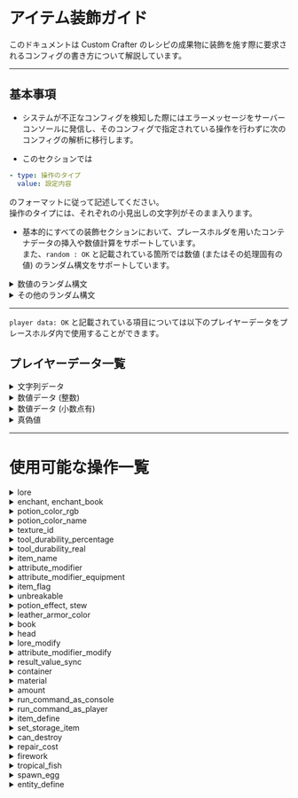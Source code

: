 # アイテム装飾ガイド
このドキュメントは Custom Crafter のレシピの成果物に装飾を施す際に要求されるコンフィグの書き方について解説しています。  

---

## 基本事項
- システムが不正なコンフィグを検知した際にはエラーメッセージをサーバーコンソールに発信し、そのコンフィグで指定されている操作を行わずに次のコンフィグの解析に移行します。  
  
- このセクションでは  
```yaml
- type: 操作のタイプ
  value: 設定内容
```
のフォーマットに従って記述してください。  
操作のタイプには、それぞれの小見出しの文字列がそのまま入ります。
  
- 基本的にすべての装飾セクションにおいて、プレースホルダを用いたコンテナデータの挿入や数値計算をサポートしています。  
  また、`random : OK` と記載されている箇所では数値 (またはその処理固有の値) のランダム構文をサポートしています。  
<details><summary>数値のランダム構文</summary>

## 数値のランダム構文
`random[下限?:上限?]` のフォーマットに従ってください。`下限?`, `上限?` はそれぞれ記載されていても、されていなくてもどちらでも良いことを示しています。使用箇所ごとに内部で下/上限値が設定されているので、`random[:]` でも機能します。(なお、コンフィグに記載した下/上限値がシステム内部で設定された値の範囲から外れている場合は、**システム内部で定義された範囲が優先して適用されます。**)  

それらの組み合わせに取りうる値の範囲を以下に列挙します。  
- `random[:]` :  システム内部で設定された下限から上限までの全ての値
- `random[下限:]` : コンフィグに記載された下限値からシステム内部で設定された上限値までの値
- `random[:上限]` : システム内部で設定された下限値からコンフィグに記載された上限値までの値
- `random[下限:上限]` : コンフィグに記載された下限値から上限値までの値

それぞれのシステム内部で設定された下限値、上限値は `random under : ~~~`, `random upper : ~~~` のように記載しています。
</details>

<details><summary>その他のランダム構文</summary>
  
## その他のランダム構文
基本的にランダムに値を取り出す文は `random[値]` の形式を取り、全ての要素を示す `all`、現在含まれている値を示す `self` が用意されています。(一部の構文では `self` が用意されていないことがあります。)  
  
`!` を用いて否定を表すこと、`,` で要素を区切ることも、ほとんどのランダム構文に共通しているルールです。  
</details>

---

`player data: OK` と記載されている項目については以下のプレイヤーデータをプレースホルダ内で使用することができます。  

## プレイヤーデータ一覧
<details><summary>文字列データ</summary>

### 文字列データ
- `$PLAYER_NAME$` : プレイヤー名
- `$PLAYER_UUID$` : プレイヤーの UUID
- `$PLAYER_CURRENT_WORLD$` : プレイヤーが存在するワールド名
- `$PLAYER_DISPLAYED_NAME$` : 他プレイヤーに表示されるプレイヤー名
- `$PLAYER_CLIENT_BRAND_NAME$` : プレイヤーのクライアント名 (空の場合は `null`)
- `$PLAYER_CURRENT_GAME_MODE$` : プレイヤーの現在のゲームモード
- `$PLAYER_FACING$` : プレイヤーが向いている方角

</details>

<details><summary>数値データ (整数)</summary>

### 数値データ(整数)
- `$PLAYER_CURRENT_Xi$` : プレイヤーの X 座標(小数点以下切り捨て)
- `$PLAYER_CURRENT_Yi$` : プレイヤーの Y 座標(小数点以下切り捨て)
- `$PLAYER_CURRENT_Zi$` : プレイヤーの Z 座標(小数点以下切り捨て)
- `$PLAYER_CURRENT_FOOD_LEVEL$` : プレイヤーの満腹度
- `$PLAYER_PING$` : プレイヤーの ping 値
- `$PLAYER_EXP_LEVEL$` : プレイヤーの経験値レベル
- `$PLAYER_MAXIMUM_NO_DAMAGE_TICKS$` : プレイヤーが最も長くダメージを受けなかったゲーム内ティック

 </details>

 <details><summary>数値データ (小数点有)</summary>

### 数値データ(小数点有)
- `$PLAYER_CURRENT_X$` : プレイヤーの X 座標
- `$PLAYER_CURRENT_Y$` : プレイヤーの Y 座標
- `$PLAYER_CURRENT_Z$` : プレイヤーの Z 座標
- `$PLAYER_CURRENT_PITCH$` : プレイヤーのピッチ方向の回転量
- `$PLAYER_CURRENT_YAW$` : プレイヤーのヨー方向の回転量
- `$PLAYER_EXP$` : プレイヤーが現在持つ経験値量
- `$PLAYER_CURRENT_HEALTH$` : プレイヤーの体力値

</details>

<details><summary>真偽値</summary>

### 真偽値
- `$PLAYER_IN_WATER$` : プレイヤーが水に浸っているか
- `$PLAYER_IS_FLYING$` : プレイヤーが飛んでいるか
- `$PLAYER_IN_RAIN$` : プレイヤーが雨にうたれているか
- `$PLAYER_IN_LAVA$` : プレイヤーが溶岩の中にいるか

</details>

---

# 使用可能な操作一覧

<details><summary>lore</summary>

# lore
効果 : アイテムに説明文を追加します。

---

- `player data: OK`
  
正規表現 : `value: .+`

---

`value: ` の後ろに説明文を記載してください。

e.g `value: This is a pen.`

</details>

<details><summary>enchant, enchant_book</summary>

# enchant, enchant_book
効果 : 
- アイテムにエンチャントを追加します。(enchant)
- エンチャントされた本に効果を追加します。(enchant_book)

---

- `player data: OK`
- `random : OK`
  - `random under(level): 1`
  - `random upper(level): 255`

--- 

正規表現(enchant) : `value: type=(enchant|level),action=([a-zA-Z_\\[\\](),!]+)->(.+)`

正規表現(enchant_book) : `value: type=(enchant|level),action=([a-zA-Z_\\[\\](),!]+)->(.+)`

---

enchant と enchant_book は同じ構文を使用するため、このセクションでまとめて解説します。  
  
`type=` は、エンチャントの種類を変更する、もしくは新規にエンチャントを付与する場合であれば `enchant` を選んでください。レベルを操作する場合は `level` を選んでください。  
  
`action=` の後ろには、操作対象のエンチャント名を記載してください。(ランダム構文を用いても可 / ランダム構文については `エンチャントのランダム構文` を参照してください)  
  
`->` の後ろには、`type=enchant` であればエンチャント(ランダム構文でも可)、もしくは `None` を、`type=level` であれば変更後のエンチャントレベルを記載してください。  
  
e.g `value: type=enchant,action=random[()]`  

## エンチャントのランダム構文
このセクションでは、エンチャントを指定された要素の中からランダムに決定する構文の解説を行います。

正規表現 : `random(\[[!A-Za-z_,]+])`

---

`[]` の中に否定(`!`) と区切り(`,`) を使用してランダムに選ぶソースを決定していきます。
以下に利用することができるワードの一覧を示します。

- `all` : 全てのエンチャント
- `self` : このワードが呼び出された時点で成果物が含んでいるエンチャント
- `none` : エンチャントを消去するためのワード
- `cursed` : 呪い系のエンチャント
- `discoverable` : エンチャントテーブルで付与することができる全てのエンチャント
- `tradeable` : 村人との取引で入手可能なエンチャント全て
- `treasure` : 宝物に付与されるエンチャント全て
- `common` : 通常レアリティのエンチャント全て
- `rare` : レアエンチャント全て
- `uncommon` : アンコモンエンチャント全て
- `very_rare` : 非常にレアなエンチャント全て
- その他、ゲーム内で利用可能な全てのエンチャントの ID

e.g. `random[all,!fortune]` : 全てのエンチャントから幸運を除いたランダムなエンチャント

e.g. `random[all,!self]` : 全てのエンチャントから現在含んでいる全てのエンチャントを除いたランダムなエンチャント

</details>

<details><summary>potion_color_rgb</summary>

# potion_color_rgb
効果 : ポーションの色を RGB で指定します。

---

- `player data : OK`

正規表現 : `value: red=([0-9]+),green=([0-9]+),blue=([0-9]+)`

---

各要素には 0 ~ 255 の範囲内の整数を記載してください。

</details>

<details><summary>potion_color_name</summary>

# potion_color_name
効果 : ポーションの色を色の名前から指定します。

---

- `player data : OK`

正規表現 : `value: [a-z]+`

---

使用可能な色の一覧
- `aqua`
- `black`
- `blue`
- `fuchsia`
- `gray`
- `green`
- `lime`
- `maroon`
- `navy`
- `olive`
- `purple`
- `silver`
- `teal`
- `white`
- `yellow`

</details>

<details><summary>texture_id</summary>

# texture_id
効果 : アイテムに適用するテクスチャの ID を指定します。

---

- `player data : OK`

正規表現 : `value: [0-9]+`

</details>

<details><summary>tool_durability_percentage</summary>

# tool_durability_percentage
効果 : アイテムの残り耐久値をパーセンテージで指定します。

---

- `player data : OK`

正規表現 : `value: ([0-9]*)\\.?([0-9]+)`

---

指定した値、もしくはプレースホルダ内で計算した値が 1 未満である場合は、残り耐久値を 1 に設定します。

</details>

<details><summary>tool_durability_real</summary>

# tool_durability_real
効果 : アイテムの残り耐久値を数字で指定します。

---

- `player data : OK`

正規表現 : `value: [0-9]+`

---

指定した値、もしくはプレースホルダ内で計算した値が 1 未満である場合は、残り耐久値を 1 に設定します。

</details>

<details><summary>item_name</summary>

# item_name
効果 : アイテムの名前を指定します。

---

- `player data : OK`

正規表現 : `value: .+`

---

マインクラフト内の装飾文字を用いる場合は、`§` を使用してください。

</details>

<details><summary>attribute_modifier</summary>

# attribute_modifier
効果 : アイテムの属性を操作します。

---

- `player data : OK`

正規表現 : `value: attribute=([a-zA-Z_]+),op=(?i)(add_number|add_scalar|multiply_scalar_1),value=(-?[0-9]*\\.?[0-9]+)`

---

属性の詳細は [こちら (Attribute@fandom wiki)](https://minecraft.fandom.com/ja/wiki/%E5%B1%9E%E6%80%A7) をご覧ください。

</details>

<details><summary>attribute_modifier_equipment</summary>

# attribute_modifier_equipment
効果 : スロット制限付きの属性を操作します。

---

- `player data : OK`

正規表現 : `value: attribute=([a-zA-Z_]+),op=(?i)(add_number|add_scalar|multiply_scalar_1),value=(-?[0-9]*\\.?[0-9]+),slot=([a-zA-Z_]+)`

---

slot には
- `chest`
- `feet`
- `hand`
- `head`
- `legs`
- `off_hand`

のいずれかを指定してください。

</details>

<details><summary>item_flag</summary>

# item_flag
効果 : アイテムに付与された隠れた効果を操作します。

---

- `player data : OK`

正規表現 : `value: flag=([a-zA-Z_]+),action=(?i)(clear|remove|add)`

---

- `action=clear` : アイテムが持つ全てのアイテムフラグを消します。(このとき、`flag` には適当な文字を書いてください)
- `action=remove` : 指定したアイテムフラグを消します。
- `action=add` : 指定したアイテムフラグを追加します。 

`flag` に指定可能な値一覧
- `hide_armor_trim` : ?
- `hide_attributes` : アイテムに付与された属性を隠すかどうか
- `hide_destroys` : アイテムがアドベンチャーモードでも破壊可能なブロックを隠すかどうか
- `hide_dye` : **(皮防具限定)** 染められた色を隠すかどうか
- `hide_placed_on` : アドベンチャーモードでも設置可能なブロックを隠すかどうか
- `hide_unbrealable` : 耐久値が無限であることを隠すかどうか

</details>

<details><summary>unbreakable</summary>

# unbreakable
効果 : アイテムの耐久値を無限にします。

---

- `player data : OK`

正規表現 : `value: (true|false)`

</details>

<details><summary>potion_effect, stew</summary>

# potion_effect, stew
効果 : 
- ポーションの効果を操作します。(potion_effect)
- 怪しげなシチューの効果を操作します。 (stew)

---

- `player data : OK`
- `random : OK`
  - `random under(amplifier): 0`
  - `random upper(amplifier): 255`
  - `random under(duration): 1`
  - `random upper(duration): 2147483647`

正規表現(potion_effect / stew 共通) : `value: ([a-zA-Z\\[\\]!,0-9=_]+)->(.+)` 

---

potion_effect と stew は同じ構文を使用するため、このセクションでまとめて解説します。

これらの記載例は以下のようになります。

e.g. (potion_effect) `value: slowness->speed:[amplifier=10,duration=-1]` (鈍足の効果を移動速度上昇に変更し、効果レベルを 10 に、効果時間を無限に設定します。)

e.g. (stew) `value: random[self]->random[all,!self]:[a=10,d=200,ambient,!icon,!particles]` (現在保持しているポーション効果の中から1つランダムに選んだものを、全ての効果の中から現在保持している効果を除いたもののうちランダムに選んだ1つの効果に変更します。そして、効果レベルを 10 に、効果時間を 200 秒、 ambient, アイコン非表示, パーティクル非表示に設定します。)

上記の例より、基本的な構文が `変更前のポーション効果->変更後のポーション効果:[amplifier=効果レベル,duration=効果時間]` であることが分かると思います。また、各所にランダム構文が使用できることも。

`amplifier=` と `duration=` にはそれぞれ `a=` と `d=` がエイリアスとして存在します。また、**これら2つの要素は毎回必ず記載しなくてはいけません。**
効果時間には

`!` が否定を表し、それぞれの効果の区切りに `,` を使用するのは `エンチャントのランダム構文` と同様です。

以下はポーション効果のランダム構文で使用可能なワードとその効果の一覧です。

- `all` : 全てのポーション効果
- `self` : このワードが呼び出された時点で保持しているポーション効果全て
- `benefical` : プレイヤーに対して有益なポーション効果全て
- `harmful` : プレイヤーに対して有害なポーション効果全て
- `neutral` : プレイヤーの状態に対して特筆すべき変化をもたらさないポーション効果全て
- `ambient` : ?
- `icon` : アイコンを持つ全てのポーション効果
- `particle` : パーティクルを持つ全てのポーション効果
- `ゲーム内で有効な全てのポーション効果 ID`

---

`value: random[all,!self]->[a=100,d=-1]` のように `変更前のポーション効果->変更後のポーション効果:[amplifier=効果レベル,duration=効果時間]`  の構文から外れたものでも有効なコンフィグとして認識されます。
これは、ポーション効果を新規に追加する際の書き方です。これらは
`追加するポーション効果->[amplifier=効果レベル,duration=効果時間]` として表されます。

</details>

<details><summary>leather_armor_color</summary>

# leather_armor_color
効果 : 皮防具の色を変更する

---

- `player data : OK`

---

追加データ
- `$CURRENT_RED$` : 現在の防具に設定されている色の赤要素の値
- `$CURRENT_GREEN$` : 現在の防具に設定されている色の緑要素の値
- `$CURRENT_BLUE$` : 現在の防具に設定されている色の青要素の値
- `$CURRENT_RGB$` : 現在の防具に設定されている色を RGB として整数に変換した値

---

正規表現 : 
- `value: r=([0-9]+),g=([0-9]+),b=([0-9]+)` : 色を RGB で指定する場合
- `value: ([a-zA-Z_]+)` : 色を色名で指定する場合
- `value: (?i)random` : ランダムな色を指定する場合

---

色名から指定する場合に使用可能なワードは `potion_color_name` に記載されているものと同じです。

</details>

<details><summary>book</summary>

# book
効果 : 本の内容を操作する。

---

- `player data : OK`

---

正規表現 : `value: type=(author|title|add_page|add_long|from_file|gen),element=.+`

---

## author
`element=` 以下の文字列を本の著者に設定します。

## title
`element=` 以下の文字列を本のタイトルとして設定します。

## add_page
本にページを追加し、 `element=` 以下の文字列を追加したページの内容として設定します。(1 ページに記載可能な文字数までしか記載されません。)

## add_long
本にページを追加し、 `element=` 以下の文字列を記載します。1 ページに記載可能な文字数を超過した場合は、自動的にページを追加され記載されます。  
1 冊の本に設定可能なページ数 (100) 、もしくは 1 冊の本に記載可能な文字数 (25600 文字) を超えた場合は、残りの文字は記載されません。  

## from_file
`element=` 以下の文字列をファイルのパスとして解釈し、対象のファイルが存在し内容を正しく読み取ることができた場合に、その内容を本に記載します。(文字コードは `UTF-8` に限ります。)  
対象のファイルに含まれる文字数が 25600 文字を超えた場合はその内容を記載せずに処理を終了します。  
ファイルを相対パスで指定する場合、サーバーソフトの `jar` ファイルが存在するパスを基準に探索します。  

## gen
`element=` 以下に記載された文字列を本の世代として設定します。設定可能な世代は以下の通りです。
- `original` : オリジナル
- `copy_of_original` : オリジナルのコピー
- `copy_of_copy` : コピーのコピー
- `tattered` : ボロボロ

</details>

<details><summary>head</summary>

# head
効果 : プレイヤーヘッドの情報を操作する。

---

- `player data : OK`

---

正規表現 : `value: type=(name|url),value=.+`

---

`type=name` の場合、`value=` 以下に指定した名前のプレイヤーのスキンをプレイヤーヘッドに設定します。  

`type=url` の場合、`value=` 以下に指定した文字列からスキンデータを取得しプレイヤーヘッドに設定します。このとき必要なデータは `{"textures":{"SKIN":{"url":"スキンデータが存在する URL"}}}` のように表される json データをを Base64 エンコードした文字列になります。  
[Minecraft Heads](https://minecraft-heads.com/) では `For Developers` セクションの `Value` に記載されているデータになります。  

スキンデータを初めて取得する場合にはキャッシュデータを作成する都合上、成果物がドロップされるまで 1 ~ 2 秒ほど時間がかかることがあります。  

また、作成されるプレイヤーヘッドの名前はデフォルトでは `ランダム生成されたUUID's head` となります。  
変更する場合は `item_name` を使用してください。  

</details>

<details><summary>lore_modify</summary>

# lore_modify
効果 : アイテムの説明文を操作します。

---

- `player data : OK`

---

正規表現 : `value: type=(clear|modify)(,value=type=(remove|insert),line=([0-9]+)(,value=(.+))*)?`

---

追加データ
- `$CURRENT_LINES$` : アイテムの説明文の行数
- `$CURRENT_LINE.行番号$` : アイテムの説明文の中でインデックス "行番号" に位置する内容
  - e.g. `$CURRENT_LINE.0$` : 行番号 0 の説明文

---

`type=clear` の場合、その時点でアイテムが持つ説明文を全て破棄します。  
また、`,value=` 以下のデータを必要としません。  

`type=modify` の場合、更に操作タイプを `remove`, `insert` のどちらかから選択する必要があります。  
(行番号は最も上に位置する説明文を 0 行目として、下に行くにつれ増加します。  
また、何も文字が記載されていない空の行も 1 行としてカウントされます。)  
- `remove` : `line=` 以下に指定した行を削除します。2 つ目の `value=` 以下のデータを必要としません。  
- `insert` : `line=` 以下に指定した行に `value=` 以下の文字列を挿入します。この操作が実行された時点で、アイテムの説明文の行数が 1 行増加し、挿入箇所以後のインデックスが 1 増加します。  

</details>

<details><summary>attribute_modifier_modify</summary>

# attribute_modifier_modify
効果 : アイテムに設定された attribute_modifier を操作する。

---

- `player data : OK`

---

正規表現 : `value: type=(clear|remove|modify)(,attribute=([a-zA-Z_]+)(,value=(.+))?)?`

---

`type=clear` : アイテムに設定された全ての属性を削除します。`,attribute=` 以降のデータは不要です。

`type=remove` : `attribute=` 以下で指定した属性を削除します。`,value=` 以降のデータは不要です。

`type=modify` : `attribute=` で指定された属性を `value=` 以下のデータに書き換えます。
このとき、`value=` 以下のデータは下記の正規表現に従っている必要があります。
- `attribute=([a-zA-Z_]+),op=([a-zA-Z_]+),value=([\\d.-]+),slot=([a-zA-Z_]+)` : 装備スロットを指定する場合
- `attribute=([a-zA-Z_]+),op=([a-zA-Z_]+),value=([\\d.-]+)` : 装備スロットを指定しない場合

</details>

<details><summary>result_value_sync</summary>

# result_value_sync
効果 : この機能が呼び出された時点で成果物に付与されているコンテナデータを `$result.キー名` の形式で呼び出すことができるようにデータの同期を行う。

---

正規表現 : ``

**この機能は値を必要としません。**

</details>

<details><summary>container</summary>

# container
効果 : 成果物にコンテナデータを設定する。

---

- `player data : OK`

---

正規表現 : `value: type=(add|remove|modify),target=([a-zA-Z0-9_.%$]*)(,value=(.+))?`

---

コンテナ名は `コンテナの名前.データ型を示す文字列` の形式でなければなりません。
データ型は下記の通りです。
- `string` : 文字列データ
-  `long` : 数値(整数)データ
- `double` : 数値(小数)データ
- `anchor` : アンカー(値を持たないコンテナ)

---

`remove` : `target=` 以下で指定したコンテナデータを削除します。  

`add` : `target=` 以下に指定した名前を持ち、 `value=` 以下のデータを持ったコンテナを新規作成し、成果物に付与します。  

`modify` : `target=` 以下に指定された名前のコンテナデータの中身を `value=` 以下に指定されたデータに書き換えます。このとき、書き換えるデータの型は書き換えられる元のコンテナと一致させなければいけません。  

</details>

<details><summary>material</summary>

# material
効果 : 成果物のアイテム種別を変更する。

---

- `player data : OK`

---

 正規表現 : `value: [a-zA-Z_]+`

</details>
<details><summary>amount</summary>

# amount
効果 : 成果物の数量を変更する。

---

- `player data : OK`

---

正規表現 : `value: [0-9]+`

</details>
<details><summary>run_command_as_console</summary>

# run_command_as_console
効果 : サーバーコンソールとしてコマンドを実行する。

---

- `player data : OK`

---

正規表現 : `value: .+`

---

`value: ` 以下に記載するコマンドにスラッシュは不要です。

</details>
<details><summary>run_command_as_player</summary>

# run_command_as_player
効果 : プレイヤー(アイテム作成者)としてコマンドを実行する。

---

- `player data : OK`

---

正規表現 : `value: .+`

---

`value: ` 以下に記載するコマンドにスラッシュは不要です。

</details>
<details><summary>item_define</summary>

# item_define

</details>
<details><summary>set_storage_item</summary>

# set_storage_item
効果 : `item_define` で定義したアイテムを現在のアイテムにセットする。(現在のアイテムがバンドルである場合に限る)

---

- `player data : OK`

---

正規表現 : `value: name=([a-zA-Z0-9]+)(,amount=[0-9]+)?(,times=[0-9]+)?`

---

`name` には `item_define` で定義したアイテムの名前を指定してください。  
  
(オプション)`amount` : 配置するアイテムの数量を変更することができます。(1 ~ 127)  
(オプション) `times` : 指定した回数だけバンドルにアイテムを配置します。(`amount`  で数量を変更している場合には、変更された数量のまま指定された回数だけ配置されます。)  

</details>
<details><summary>can_destroy</summary>

# can_destroy
効果 : アドベンチャーモードでも破壊することができるブロックを指定する。

---

- `player data : OK`

---

正規表現 : `value: [a-zA-Z0-9_,]+`

---

`value` にはアドベンチャーモードでも破壊可能にするブロックの ID を `,` 区切りで列挙してください。

</details>
<details><summary>repair_cost</summary>

# repair_cost
効果 : アイテムの修理コストを設定する。

---

- `player data : OK`

---

正規表現 : `value: [0-9]+`

</details>
<details><summary>firework</summary>

# firework
効果 : 花火または花火の星の設定を行う。

---

- `player data : OK`
- `random : OK`
  - `random under(power): 0`
  - `random upper(power): 127`
  - `random under(rgb color): 0`
  - `random upper(rgb color): 255`

---

正規表現 : `value: .+`

---

`value` では下記のワードによって設定を行うことができます。
- `clear` : 全てのエフェクトを削除する。
- `power` : 威力を設定する。
- `trail` : 軌跡の描写をオンにする。
- `flicker` : ちらつきをオンにする。
- `shape` : 炸裂した際に描かれる絵柄を設定する。
- `color` : 使用される色を設定する。
- `fade` : 炸裂したエフェクトが消えゆく際の色を設定する。

---

`color`, `trail`, `flicker` で否定の `!` を使用することができます。(`color` で使用した場合には、指定された色が消える。)

`trail`, `flicker` は値を必要とせず、それらを記載することによってオンオフの制御を行うことができます。

`color`, `shape`, `fade`, `power` はそれぞれ設定に値の記載が必要です。
## color, fade
`color=` または `fade=` 以下に `/` 区切りで色を追加します。名前で指定することも、 RGB の値で指定することも可能です。  
使用可能な色の名前は `potion_color_name` と同じです。  
  
RGB で指定する場合には `rgb=赤要素の値-緑要素の値-青要素の値` の形式で記載してください。  
(e.g. `rgb=100-100-100`)  

この形式で指定する際、それぞれの要素の値をランダムに指定することが可能です。  
(e.g. `rgb=random[:]-random[100-200]-random[:150]`)  

また、1つの要素の値のみランダムに決定するよう設定することも可能です。  
(e.g. `rgb=random[100:200]-100-150`)  

色設定の例  
`color=green/rgb=random[100:]-100-200/blue/white`  
フェード設定の例  
`fade=green/rgb=100-200-random[:]`  

## shape
`shape=` 以降に花火の絵柄を記載してください。
複数の絵柄を設定することはできません。

花火の絵柄一覧
- `ball` : 球形
- `ball_large` : 球形(大)
- `burst` : 炸裂
- `creeper` : クリーパーの顔
- `star` : 星

## power
`power=` 以降に花火の威力の記載をしてください。  
値の範囲は 0 ~ 127 です。  
花火の威力が大きくなるほど燃焼時間が長くなり、エリトラ飛行に使う際には長く加速することができます。  
  
e.g. `power=random[10:30]` (威力を 10 ~ 30 の範囲のランダムな値に設定)  

</details>
<details><summary>tropical_fish</summary>

# tropical_fish
効果  : 熱帯魚バケツの中身の設定を行う。

---

- `player data : OK`
- `random : OK`

---

正規表現 : `value: body_color=([a-zA-Z\[\]!,]+),pattern=([a-zA-Z\[\]!_,]+),pattern_color=([a-zA-Z\[\]!_,]+)`

---

`body_color`, `pattern`, `pattern_color` の各要素でそれぞれのランダム構文が使用可能です。

## body_color, pattern_color
- 熱帯魚の体の色を設定します。(body_color)
- 熱帯魚の体の図柄の色を設定します。(pattern_color)

色の名前から、もしくはランダムで設定します。 RGB からの指定はできません。

使用可能な色の一覧
- `black`
- `blue`
- `brown`
- `cyan`
- `gray`
- `green`
- `light_blue`
- `light_gray`
- `lime`
- `magenta`
- `orange`
- `pink`
- `purple`
- `red`
- `white`
- `yellow`

---

指定例
- `body_color=random[all,!pink,!white]` (体の色にピンクと白以外のランダムな1色を設定する)
- `pattern_color=green` (図柄の色を緑色に設定する)

## pattern
熱帯魚の体の図柄を設定します。

体の図柄一覧
- `betty`
- `blockfish`
- `brinely`
- `clayfish`
- `dasher`
- `flopper`
- `glitter`
- `kob`
- `snooper`
- `spotty`
- `stripey`
- `sunstreak`

指定例
- `pattern=random[all,!betty,!kob]` (betty, kob 以外の全ての図柄からランダムに選んだ1つ)
- `pattern=stripey`

</details>
<details><summary>spawn_egg</summary>

# spawn_egg  
効果：成果物がスポーンエッグである場合、その中身のエンティティタイプを設定する。  

---

使用可能な特殊データ無し  

---

正規表現 : `value: name:([a-zA-Z_0-9]+),actions:type=[A-Z_0-9]+`  

---

このセクションではプレースホルダやプレイヤーデータは使用できません。  

## name  
name には `spawn_egg` を定義したあとに記述する `entity_define` 内で使用するための名前を設定してください。  
この名前は 1 つのレシピファイル内で固有のものにしてください。  
  
設定例  
```yaml
type: spawn_egg
value: name:self,actions:type=zombie
```  

</details>

<details><summary>entity_define</summary>

# entity_define  
効果：成果物がスポーンエッグである場合、その中身の設定を行う  
  
---

- `player data : OK`
- `random : OK (詳細は後述)`

---

正規表現 : `value: name:[a-zA-Z0-9]+,actions:.+`  

---

このセクションではスポーンエッグ、またはスポーンエッグを使用したスポナーから湧くエンティティの設定を行います。  
  
`name` に操作の対象となるエンティティの名前を、`actions` にカンマ区切りで操作を書き連ねます。  
entity_define は 1 つのレシピファイル内であれば操作した内容を保存しているので、エンティティの定義を複数行に渡って行うことができます。  
  
新規のエンティティを生み出す際は可読性の面から  
```yaml
- type: entity_define
  value: "name:名前,actions:type=エンティティの種類"
```  
のように新しい行で定義するのが望ましいのですが、  
```yaml
# self はこの行以前に定義したエンティティの名前とする
- type: entity_define
  value: "name:self,actions:selfに対する処理,->新しいエンティティの名前,type=新しいエンティティの種類"
```  
のように右向き矢印(`->`)を用いて新しいエンティティの名前を確保し、その次の操作で `type=` によって種類を指定することによっても作成することができます。  
この方法を用いて新しいエンティティを作成する際は必ず`->` で**名前を確保した直後に `type=` によって種類を指定**しなくてはいけません。  
また、右向き矢印はエンティティの新規作成だけでなく、行の途中で対象とするエンティティを変更するためにも使用することができます。  
以下の例では、行の最初にエンティティ `self` を指定していますが、途中から対象となるエンティティを `other` に変更しています。  
```yaml
- type: entity_define
  value: "name:self,actions:ai=false,->other,ai=true"
```  
  
行の途中で対象となるエンティティを変更すると、再度変更されない限りその行の終わりまでエンティティの指定が移動したままになります。  
もちろん、行の途中で何度も対象となるエンティティを変更することはできますが、これもまた可読性の面から考えるとあまり好ましい書き方とはいえません。  
  
　システムは `entity_define` に書かれた情報を解析する際、 `container` セクションの上に書かれた情報から読み取るため、操作で使用するエンティティは必ずその操作前に前の行、もしくは同じ行のそれ以前で定義されている必要があります。  
  
---

下に `actions` の一覧を示します。  
  
<details><summary>add_passenger</summary>

# add_passenger  
`random : OK(数値ランダムのみ)`  
`custom data : OK`  
- `$CURRENT_TARGET_PASSENGERS_COUNT$` : その行でターゲットとなっているエンティティに騎乗しているエンティティの総数  

---
  
正規表現 : `add_passenger=+エンティティ名`  

---
  
効果 : `+=` の後に指定された名前を持つエンティティを、このキーワードが呼び出されたときに対象となっているエンティティへ騎乗させます。 
  
騎乗させようとしたエンティティが存在しない場合、システムはエラーを出さずこの処理をスキップします。  
  
例  
```yaml
- type: entity_define
  value: "name:self,type=zombie,->other,type=skeleton,->self,add_passenger+=other"
# self (ゾンビ)の上に other (スケルトン)を騎乗させる。
```

</details>

<details><summary>item_define</summary>

# item_define  
INTERNAL FUNCTION  

</details>

<details><summary>set_armor</summary>

# set_armor
`random : OK(数値ランダムのみ)`

---

正規表現 : `set_armor=(predicate=(true|false)/)?(helmet|chest|leggings|boots|mainhand|offhand)=[$.a-zA-Z0-9_-]+`

---

効果 : 対象となるエンティティに `define` セクションで定義したアイテムを装備させます。  
  
`predicate` には、この操作を実行するための条件を記載することができます。  
条件にはプレースホルダと、その内部での各種演算を利用することができます。  
条件を利用しない場合は記載を省略することができます。 
  
基本的な構文は `装着部位=装着するアイテムの定義名` のかたちを取ります。  

例  
```yaml
- type: item_define
- type: entity_define
  value: "name:self,type=zombie,set_armor=helmet=iron_helm"

define:
  - name: [iron_helm]
    base: [IRON_HELMET]
# self (ゾンビ)の頭部位に鉄のヘルメットを装備させる。
```

</details>

<details><summary>set_drop_chance</summary>

# set_drop_chance
`random : OK(数値ランダムのみ)`  

---

正規表現 : `set_drop_chance=(predicate=(true|false)/)?slot=(helmet|chest|leggings|boots|mainhand|offhand)/chance=[0-9.]+`  

---

効果 : 各部位のアイテムのドロップ率を設定する。  

`predicate` に条件(任意)、`slot` に対象となる部位、`chance` にドロップ率を記載します。  
* (`chance=[0-9.]+` でプレースホルダを利用する場合、評価後の値を正規表現にかけます。)

</details>

<details><summary>set_various_value</summary>

# set_various_value
DEPRECATED

</details>

<details><summary>ai</summary>  

# AI  
`random : OK(数値ランダムのみ)`  

---

正規表現 : `ai=(true|false)`  

---

効果 : 対象のエンティティ(モブ限定)に行動 AI を設定する(true 時のみ)。  

直接書かれた値やプレースホルダ内の計算値を代入した結果が `ai=true` になる場合、スポーンするモブに行動 AI を設定します。  
(デフォルトでは行動 AI オン)

</details>

<details><summary>set_spawner_value</summary>

# set_spawner_value
`random : OK`  
- `under limit(max_nearby_entities) : 1`
- `upper limit(max_nearby_entities) : 1000`
- `under limit(min_spawn_delay / max_spawn_delay) : 1`
- `upper limit(min_spawn_delay / max_spawn_delay) : 2,147,483,646 (Integer.MAX_VALUE - 1)`
- `under limit(spawn_count) : 1`
- `upper limit(spawn_count) : 100`
- `under limit(spawn_range) : 0`
- `upper limit(spawn_range) : 100`
- `under limit(req_player_range) : 0`
- `upper limit(req_player_range) : 64`
- `under limit(block_light / sky_light) : 0`
- `upper limit(block_light / sky_light) : 15`
- `under limit(weight) : 1`
- `upper limit(weight) : 1000`  

---

正規表現 : `set_spawner_value=((max_nearby_entities|max_spawn_delay|min_spawn_delay|spawn_range|spawn_count|req_player_range|spawn_weight|max_block_light|min_block_light|max_sky_light|min_sky_light|rough_control):([0-9]+|random\[([0-9-]+)?:([0-9-]+)?]);)+`  

---

効果 : スポーンエッグをスポナーに使用したとき、各種パラメータの値を設定する。  

スポナーの各種パラメータを設定します。  
設定可能なパラメータは以下に示します。  
- `max_nearby_entities` : スポナーの湧き範囲内に存在していても湧きに影響が出ないエンティティの数 + 1
- `min_spawn_delay` : 最小の湧き間隔 (ゲーム内ティック, 1tick=1/20sec)
- `max_spawn_delay` : 最大の湧き間隔 (〃)
- `spawn_range` : 湧き範囲
- `spawn_count` : 一度に湧くエンティティの数(デフォルト値=4)
- `req_player_range` : スポナーがアクティブになる距離(デフォルト値=16)
- `spawn_weight` : ウェイト(デフォルト値=1)
- `max_block_light` : スポナーが稼働するために必要な最大光量(スポナーに当たる光量)
- `min_block_light` : スポナーが稼働するために必要な最低光量(〃)
- `max_sky_light` : スポナーが稼働するために必要な最大光量(空の光量)
- `min_sky_light` : スポナーが稼働するために必要な最低光量(〃)
- `rough_control` : このスポナーが最初に湧かせたエンティティのコピーを生成し続ける(引数不要)

`rought_control` 以外のパラメータの設定には値が必要となり、`パラメータ名:値` で示され、複数記述する際はセミコロン(`;`)で区切ります。  
  
`spawner_min_delay` もしくは `spawner_max_delay` を設定する場合は、事前に `min_block_light`, `max_block_light`, `min_sky_light`, `max_sky_light` -> `weight` の設定が必要になります。(5 つのパラメータのうち `weight` は最後に設定しなくてはいけません)  
また、`block_light`, `sky_light`, `spawn_delay` は `min` と `max` の大小関係が `min <= max` である必要があります。  
例  
```yaml
- type: entity_define
  value: "name:self,actions:set_spawner_value=min_block_light:0,max_block_light:15,min_sky_light:0,max_sky_light:15,weight:1"
# ブロックに当たる光量 0 ~ 15, 空の光量 0 ~ 15 の場合にエンティティをスポーンさせる
```  


</details>

<details><summary>falling_type</summary>

# falling_type
`random : OK`  
- `all` : すべてのブロック

--- 

正規表現 : `falling_type=(predicate:(true|false);)?name:[a-zA-Z_0-9]+;block:[a-zA-Z_0-9\[\]!/]+(;toBlock:(true|false))?(;dropItem:(true|false))?(damage:(default|[0-9.]+))?`  

---

効果 : スポーンさせるエンティティが falling_block のとき、各種パラメータを設定する。  

## name　(必須)
`name` には対象となるエンティティの名前を入れてください。  

## block (必須)
`block` には落下ブロックの種類を入れてください。このセクションではカスタムされたランダム機能を使用することができます。　　
ランダム構文で使用可能なキーワードは以下の通りです。  
- `all` : すべてのブロック
- `solid` : 上にブロックを積み重ねられるタイプのブロックすべて
- `occluding` : 不透過ブロックすべて

このセクションでのランダム構文における各要素の区切りにはカンマ(`,`)ではなくスラッシュ(`/`)を使用してください。  
  
例  
```yaml
- type: entity_define
  value: "name:self,actions:type=falling_block,falling_type=name:self;block:random[all/!COMMAND_BLOCK]"
# self という名前を持つすべてのブロック(コマンドブロック以外)からランダムに選ばれた種類の落下ブロックを作成
```

## toBlock (任意)
`toBlock` には落下ブロックが地面に到達した際にブロック化するか否かを入れてください。  
デフォルトでは `toBlock:false` の状態であり、地面に到達してもブロック化せずにエンティティは消滅します。アイテムはドロップしません。  
落下ブロックは `toBlock:true` の状態で地面またはブロックに接すると、ブロック化を試みます。接したブロックがフルサイズではない場合などの場合はブロック化に失敗し、(`dropitem:true` である場合は)アイテムとしてドロップされます。  

## dropItem (任意)
`dropItem` には落下ブロックがフルサイズではないブロックなどに当たった際にアイテム化してドロップするか否かを入れてください。  
デフォルトでは `dropItem:false` の状態であり、アイテムをドロップすることはありません。  

## damage (任意)
`damage` には落下ブロックがエンティティにもたらすダメージを入れてください。  
デフォルトの落下ダメージを適用したい場合は `default` キーワードを使用してください。  
ダメージを設定する場合には 1 以上 2147483647 以下の範囲で設定してください。  
小数を指定した場合には整数への丸め込みが行われます。  
例  
`falling_type=name:self;block:random[all];damage:default`  

</details>

<details><summary>dropped_item_detail</summary>

# dropped_item_detail
プレースホルダのみ使用可  

---

正規表現 : `dropped_item_detail=(predicate:(true|false);)?item:[a-zA-Z_0-9]+`  

---

効果 : スポーンさせるエンティティがアイテムである場合に、そのアイテムのパラメータを設定する。  

`item_define` で定義したアイテムを `item:` に設定します。

</details>

<details><summary>splash_potion_detail</summary>

# splash_potion_detail  
`random : OK`
- `under limit(duration / durationOnUse / reapplicationDelay / waitTime) : -1 (infinity duration)`
- `upper limit(duration / durationOnUse / reapplicationDelay / waitTime) : 72000 (ticks / =1hour)`
- `under limit(radiusOnUse / radiusPerTick / radius) : 1`
- `upper limit(radiusOnUse / radiusPerTick / radius) : 100`
- `under limit(color) : 0`
- `upper limit(color) : 255`  
  
`Unique random : OK`  
- `particle` セクションで解説

---

正規表現 : `splash_potion_detail=(predicate=(true|false);)?item:[a-zA-Z_0-9]+(;cloudfy;[a-zA-Z_0-9:\[\];]+)?`

---

効果 : 対象となるエンティティが ThrownPotion (投げられたポーション瓶)である場合、対象の各種パラメータを設定する。  

## item (必須)
この項目ではレシピファイルの `define` セクションで定義されたポーションから効果などをコピーして使用するため、 `item` にはポーション効果のコピー元となるアイテム名を記載してください。  

## cloudy (任意)  
`cloudy` を記載すると、投げられたポーション瓶がスポナーによって生成されたときに、スポナーの周囲にエリアエフェクトクラウド(以下 `AEC` )を召喚します。  
`cloudy` を記載した場合は以下のセクションのいずれか 1 つ以上を設定してください。(`Alias` に記載された短い文字列によって指定することもできます。)  
  
また、以下のセクションのうち `duration`, `durationOnUse`, `reapplicationDelay`, `waitTime` に設定する数値には小数点を含めてはいけません。  
逆に `radiusOnUse`, `radiusPerTick`, `radius` に設定する数値には小数点を含めなければなりません。  

## duration (任意)
- Alias: `d`    
  
`duration` では AEC の寿命を設定します。  
-1 を設定するとコマンドで消去しない限り永遠に残ります。  

## durationOnUse (任意)
- Alias: `dou`

`durationOnUse` では AEC がエンティティに対して効果を付与するたびに減少する寿命の量を設定します。  
例として 10 を設定すると、 AEC  がエンティティに効果を付与する度に AEC 自体の寿命が 10 ticks 減少します。  

## reapplicationDelay (任意)
- Alias: `rd`

`reapplicationDelay` では AEC がエンティティに効果を付与した後に、再度効果を付与するまでの間隔を設定します。  
設定した間隔内であればエンティティが AEC に触れても効果が再度付与されることはありません。  

## waitTime (任意)
- Alias: `wt`

`waitTime` では、 エンティティが AEC から効果を付与されるまでに AEC に触れていなければいけない時間を設定します。  
例として 20 を設定すると、 エンティティは 20 ticks (= 1 秒)の間 AEC に触れなければ効果を獲得することができません。  

## radiusOnUse (任意)
- Alias: `rou`  
  
`radiusOnUse` では、 AEC がエンティティに効果を付与したときに減少する効果範囲を設定します。  
`radiusOnuse:1.0` とすると、 AEC がエンティティに効果を付与するたびに AEC の効果範囲が 1.0 ブロックずつ減少します。  

## radiusPerTick
- Alias: `rpt`  
  
`radiusPerTick` では、 1 tick ごとに縮小していく AEC の効果範囲を指定します。  
`radiusPerTick:0.5` とすると、 1 tick ごとに AEC の効果範囲が 0.5 ブロックずつ減少していきます。  

## radius (任意)
- Alias: `r`

`radius` では、 AEC がスポーンした瞬間の効果範囲を設定します。  
`radius:10.0` とすると、AEC の初期効果範囲が 10 ブロックに設定されます。  

## particle (任意)
- Alias: `p`

AEC のパーティクルの種類を設定します。  
設定可能な値を以下に示します。  

<details><summary>Particles</summary>

- AMBIENT_ENTITY_EFFECT: アンビエントエンティティエフェクト
- ANGRY_VILLAGER: 怒った村人
- BARRIER: バリア
- BLOCK_MARKER: ブロックマーカー
- BUBBLE: 泡
- CLOUD: 雲
- CRIT: クリティカルヒット
- DAMAGE_INDICATOR: ダメージインジケーター
- DOLPHIN: イルカ
- DRAGON_BREATH: ドラゴンブレス
- DRIPPING_HONEY: 滴るハチミツ
- DRIPPING_LAVA: 滴る溶岩
- DRIPPING_OBSIDIAN_TEAR: 滴る黒曜石の涙
- DRIPPING_WATER: 滴る水
- DUST_COLOR_TRANSITION: ダストカラー遷移
- ELDER_GUARDIAN: エルダーガーディアン
- ENCHANT: エンチャント
- ENCHANTED_HIT: エンチャントされたヒット
- END_ROD: エンドロッド
- ENTITY_EFFECT: エンティティエフェクト
- EXPLOSION: 爆発
- FALLING_HONEY: 落ちるハチミツ
- FALLING_LAVA: 落ちる溶岩
- FALLING_OBSIDIAN_TEAR: 落ちる黒曜石の涙
- FALLING_WATER: 落ちる水
- FIREWORKS_SPARK: 花火の火花
- FLAME: 炎
- FLASH: フラッシュ
- HAPPY_VILLAGER: 幸せな村人
- HEART: ハート
- INSTANT_EFFECT: 即効エフェクト
- ITEM_CRACK: アイテムクラッシュ
- LANDING_HONEY: 着地するハチミツ
- LANDING_LAVA: 着地する溶岩
- LANDING_OBSIDIAN_TEAR: 着地する黒曜石の涙
- LARGE_SMOKE: 大きな煙
- LAVA: 溶岩
- MYCELIUM: 菌糸
- NOTE: 音符
- POOF: 
- PORTAL: ポータルに吸い込まれるパーティクル
- REDSTONE: レッドストーン
- REVERSE_PORTAL: ポータルから出てくるパーティクル
- SCRAPE: こすれる
- SMOKE: 煙
- SNEEZE: くしゃみ
- SNOWFLAKE: 雪の結晶
- SONIC_BOOM: ソニックブーム
- SOUL: ソウルサンドのパーティクル
- SPIT: (ラマの)唾
- SWEEP_ATTACK: 一掃攻撃
- TOTEM_OF_UNDYING: 不死のトーテム
- VIBRATION: 振動
- WARPED_SPORE: ワープした胞子
- WAX_OFF: 銅系ブロックからワックスを剥がしたときのパーティクル
- WAX_ON: 銅系ブロックにワックスしたときのパーティクル
- WHITE_ASH: 白い灰

</details>  
  
ランダム構文では上記のキーに加えて `all` を使用することができます。  
各要素を否定(除く)ときはプレフィックスとして `!` をつけてください。  

例  
```yaml
- type: entity_define
  value: "name:self,actions:type=potion,splash_potion_detail=item:p;cloudy;particle:random[all]"

define:
  - name: [p]
    base: [potion]
    value:
      - "type: potion_effect, value: random[all,!self]->[a=100,d=100]"
  
```

## color (任意)
- Alias: `c`

`color` では AEC の色を設定します。  
色の名前、もしくは RGB の各要素を `R-G-B` のように分割して指定します。  
RGB で指定する場合には各要素にランダム構文を使用することができます。  

</details>

</details>
